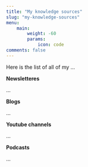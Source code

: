 ```yaml
---
title: "My knowledge sources"
slug: "my-knowledge-sources"
menu:
    main:
        weight: -60
        params: 
            icon: code
comments: false
---
```


Here is the list of all of my ...


**Newsletteres**

...

**Blogs**

...

**Youtube channels**

...

**Podcasts**

...